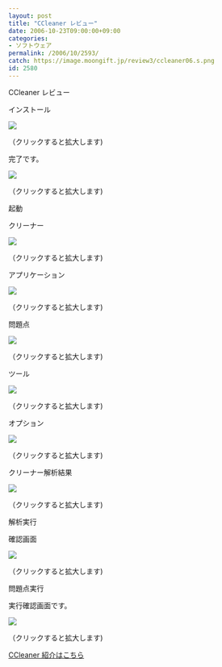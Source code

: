 ```yaml
---
layout: post
title: "CCleaner レビュー"
date: 2006-10-23T09:00:00+09:00
categories:
- ソフトウェア
permalink: /2006/10/2593/
catch: https://image.moongift.jp/review3/ccleaner06.s.png
id: 2580
---
```

CCleaner レビュー  
<!--more-->

インストール

  

[![](https://image.moongift.jp/review3/ccleaner01.s.png)](https://image.moongift.jp/review3/ccleaner01.png)  
  
（クリックすると拡大します)

  

完了です。

  

[![](https://image.moongift.jp/review3/ccleaner02.s.png)](https://image.moongift.jp/review3/ccleaner02.png)  
  
（クリックすると拡大します)

  

起動

  

クリーナー

  

[![](https://image.moongift.jp/review3/ccleaner03.s.png)](https://image.moongift.jp/review3/ccleaner03.png)  
  
（クリックすると拡大します)

  

アプリケーション

  

[![](https://image.moongift.jp/review3/ccleaner04.s.png)](https://image.moongift.jp/review3/ccleaner04.png)  
  
（クリックすると拡大します)

  

問題点

  

[![](https://image.moongift.jp/review3/ccleaner05.s.png)](https://image.moongift.jp/review3/ccleaner05.png)  
  
（クリックすると拡大します)

  

ツール

  

[![](https://image.moongift.jp/review3/ccleaner06.s.png)](https://image.moongift.jp/review3/ccleaner06.png)  
  
（クリックすると拡大します)

  

オプション

  

[![](https://image.moongift.jp/review3/ccleaner07.s.png)](https://image.moongift.jp/review3/ccleaner07.png)  
  
（クリックすると拡大します)

  

クリーナー解析結果

  

[![](https://image.moongift.jp/review3/ccleaner08.s.png)](https://image.moongift.jp/review3/ccleaner08.png)  
  
（クリックすると拡大します)

  

解析実行

  

確認画面

  

[![](https://image.moongift.jp/review3/ccleaner09.s.png)](https://image.moongift.jp/review3/ccleaner09.png)  
  
（クリックすると拡大します)

  

問題点実行

  

実行確認画面です。

  

[![](https://image.moongift.jp/review3/ccleaner10.s.png)](https://image.moongift.jp/review3/ccleaner10.png)  
  
（クリックすると拡大します)

  

[CCleaner 紹介はこちら](http://fw.moongift.jp/intro/i-2593.html)

